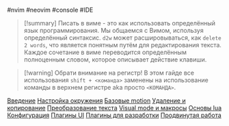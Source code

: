 #nvim #neovim #console #IDE

> [!summary] Писать в виме - это как использовать определённый язык программирования. Мы общаемся с Вимом, используя определённый синтаксис. `d2w` может расшировываться, как `delete 2 words`, что является понятным путём для редактирования текста. Каждое сочетание в виме переводится определённым полноценным словом, которое описывает действие клавиши.

> [!warning] Обрати внимание на регистр!
> В этом гайде все использования `shift + <команда>` заменены на использование команды в верхнем регистре aka просто `<КОМАНДА>`.

[Введение](_lessons/Введение.md)
[Настройка окружения](_lessons/Настройка%20окружения.md)
[Базовые motion](_lessons/Базовые%20motion.md)
[Удаление и копирование](_lessons/Удаление%20и%20копирование.md)
[Преобразование текста](_lessons/Преобразование%20текста.md)
[Visual mode и макросы](_lessons/Visual%20mode%20и%20макросы.md)
[Основы lua](_lessons/Основы%20lua.md)
[Конфигурация](_lessons/Конфигурация.md)
[Плагины UI](_lessons/Плагины%20UI.md)
[Плагины для разработки](_lessons/Плагины%20для%20разработки.md)
[Продвинутая работа](_lessons/Продвинутая%20работа.md)
